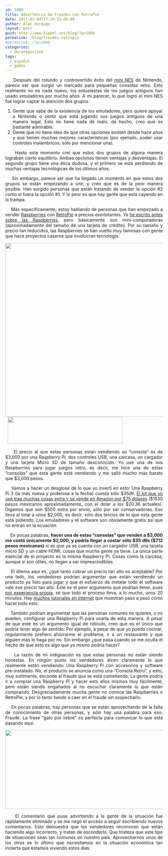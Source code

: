 ```yaml
---
id: 1900
title: Advertencia de fraudes con RetroPie
date: 2017-02-04T17:29:53-05:00
author: Alan Verdugo
layout: post
guid: http://www.kippel.net/blog/?p=1900
permalink: /blog/fraudes-retropie
#permalink: /?p=1900
categories:
  - Uncategorized
tags:
  - español
  - games
---
```

<p style="text-align: justify;">
      Después del rotundo y controvertido éxito del <a href="https://www.nintendo.com/nes-classic" target="_blank">mini NES</a> de Nintendo, parece ser que surgió un mercado para pequeñas consolas retro. Esto realmente no es nada nuevo, los entusiastas de los juegos antiguos han usado emuladores por mucho años. A mi parecer, lo que logró el mini NES fue lograr captar la atención dos grupos:
</p>

<ol style="text-align: justify;">
  <li style="text-align: justify;">
    Gente que sabe de la existencia de los emuladores, pero quiere apoyar a Nintendo o sentir que está jugando sus juegos antiguos de una manera legal. Esto no tiene nada de malo, de hecho, creo que es bastante admirable.
  </li>
  <li style="text-align: justify;">
    Gente que no tiene idea de que otras opciones existen desde hace años y que tienen muchas mejores características (por ejemplo, poder usar controles inalámbricos, sólo por mencionar una).
  </li>
</ol>

<p style="text-align: justify;">
      Hasta este momento creí que estos dos grupos de alguna manera lograban cierto equilibrio. Ambas opciones tienen ventajas y desventajas. El segundo grupo tiene una ética dudosa, y el primero se está perdiendo de muchas ventajas tecnológicas de los últimos años.
</p>

<p style="text-align: justify;">
      Sin embargo, parece ser que ha llegado un momento en que estos dos grupos se están empezando a unir, y creo que es de la peor manera posible. Han surgido personas que están tratando de vender la opción #2 como si fuera la opción #1. Y lo peor es que hay gente que está cayendo en la trampa.
</p>

<p style="text-align: justify;">
      Más específicamente, estoy hablando de personas que han empezado a vender <a href="https://es.wikipedia.org/wiki/Raspberry_Pi" target="_blank">Raspberries</a> con <a href="https://github.com/retropie/RetroPie-Setup/wiki" target="_blank">RetroPie</a> a precios exorbitantes. Ya <a href="http://www.kippel.net/blog/?p=1094" target="_blank">he escrito antes sobre las Raspberries</a>, pero básicamente son mini-computadoras (aproximadamente del tamaño de una tarjeta de crédito). Por su tamaño y precio tan reducidos, las Raspberries se han vuelto muy famosas con gente que hace proyectos caseros que involucran tecnología.
</p>

<p style="text-align: justify;">
  <img class="aligncenter size-full wp-image-1901" src="http://li106-124.members.linode.com/blog/wp-content/uploads/2017/02/1.png" alt="" width="514" height="555" />  <img class="aligncenter wp-image-1902 size-full" src="http://li106-124.members.linode.com/blog/wp-content/uploads/2017/02/2.png" width="367" height="86" />
</p>

<p style="text-align: justify;">
      El precio al que estas personas están vendiendo su &#8220;consola&#8221; es de $3,000 por una Raspberry Pi, dos controles USB, una carcasa, un cargador y una tarjeta Micro SD de tamaño desconocido. Yo usé una de mis Raspberries para jugar juegos retro, es decir, me hice una de estas &#8220;consolas&#8221; que esta gente está vendiendo y me salió mucho más barato que $3,000 pesos.
</p>

<p style="text-align: justify;">
      Vamos a hacer un desglose de lo que yo invertí en esto: Una Raspberry Pi 3 (la más nueva y poderosa a la fecha) cuesta sólo $35dll. <a href="https://www.amazon.com/CanaKit-Raspberry-Complete-Starter-Kit/dp/B01C6Q2GSY/ref=sr_1_2?s=pc&ie=UTF8&qid=1486245152&sr=1-2&keywords=raspberry+pi" target="_blank">El kit que yo usé trae muchas cosas extra y se vende en Amazon por $75 dólares</a> ($1530 pesos mexicanos aproximadamente, con el dolar a los $20.36 actuales). Digamos que son $500 extra por envío, sólo por ser conservadores. Eso lleva al total a unos $2,000, es decir, sólo dos tercios de lo que esta gente está pidiendo. Los emuladores y el software son obviamente gratis así que no entran en la ecuación.
</p>

<p style="text-align: justify;">
      En pocas palabras, <strong>hacer una de estas &#8220;consolas&#8221; que venden a $3,000 me costó únicamente $2,000, y podría llegar a costar sólo $35 dlls ($712 pesos mexicanos)</strong> si es que ya se cuenta con un cargador USB, una tarjeta micro SD y un cable HDMI, cosas que mucha gente ya tiene. La única parte esencial de el proyecto es la misma Raspberry Pi. Cosas como la carcasa, aunque si son útiles, no llegan a ser imprescindibles.
</p>

<p style="text-align: justify;">
      El dilema aquí es, ¿qué tanto cobrar un precio tan alto es aceptable? Por una lado, los vendedores podrían argumentar que están vendiendo un producto ya listo para jugar y que el esfuerzo de instalar todo el software vale ese precio tan alto. Este es el peor argumento que podrían tener, pues <a href="http://www.kippel.net/blog/?p=1094" target="_blank">por experiencia propia</a>, sé que todo el proceso lleva, a lo mucho, unos 20 minutos. Hay <a href="https://www.youtube.com/watch?v=tSgUfd2ljQM" target="_blank">muchos tutoriales en internet</a> que muestran paso a paso cómo hacer todo esto.
</p>

<p style="text-align: justify;">
      También podrían argumentar que las personas comunes no quieren, o no pueden, configurar una Raspberry Pi para usarla de esta manera. A pesar de que este es un argumento igual de ridículo, creo que es el único que podría tener algo de sentido. Por ejemplo, a pesar de que yo puedo cocinar, regularmente prefiero ahorrarme el problema, ir a un restaurante y que alguien más lo haga por mi. Sin embargo ¿que pasa cuando se me oculta el hecho de que esto es algo que yo mismo podría hacer?
</p>

<p style="text-align: justify;">
      La razón de mi indignación es que estas personas no están siendo honestas. En ningún punto los vendedores dicen claramente lo que realmente están vendiendo: Una Raspberry Pi con accesorios y software pre-instalado. No, el producto se anuncia como una &#8220;Consola Retro&#8221;, y esto, muy sutilmente, esconde el fraude que se está cometiendo: La gente podría ir a comprar una Raspberry Pi y hacer esto ellos mismos muy fácilmente, pero están siendo engañados al no escuchar claramente lo que están comprando. Desgraciadamente mucha gente no conoce las Raspberries o RetroPie, y por lo tanto tiende a caer en el fraude sin sospecharlo.
</p>

<p style="text-align: justify;">
      En pocas palabras, hay personas que se están aprovechando de la falta de conocimiento de otras personas, y sólo hay una palabra para eso: Fraude. La frase &#8220;gato por liebre&#8221; es perfecta para comunicar lo que está pasando aquí.
</p>

<p style="text-align: justify;">
  <img class="aligncenter wp-image-1903 size-full" src="http://li106-124.members.linode.com/blog/wp-content/uploads/2017/02/3.png" width="913" height="252" />
</p>

<p style="text-align: justify;">
      El comentario que puse advirtiendo a la gente de la situación fue rápidamente eliminado y se me negó el acceso a seguir escribiendo nuevos comentarios. Esto demuestra que los vendedores reconocen que están haciendo algo incorrecto, y tratan de esconderlo. Que tristeza que este tipo de situaciones sean tan comunes en nuestro país. Aprovecharnos unos de los otros es lo último que necesitamos en la situación económica tan incierta que estamos viviendo estos días.
</p>